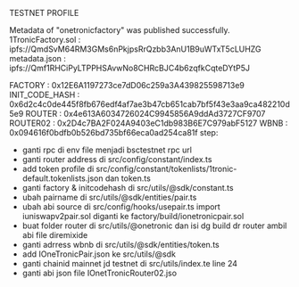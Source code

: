 TESTNET PROFILE

Metadata of "onetronicfactory" was published successfully.
1TronicFactory.sol : 
ipfs://QmdSvM64RM3GMs6nPkjpsRrQzbb3AnU1B9uWTxT5cLUHZG
metadata.json : 
ipfs://Qmf1RHCiPyLTPPHSAvwNo8CHRcBJC4b6zqfkCqteDYtP5J

FACTORY :
0x12E6A1197273ce7dD06c259a3A439825598713e9
INIT_CODE_HASH :
0x6d2c4c0de445f8fb676edf4af7ae3b47cb651cab7bf5f43e3aa9ca482210d5e9
ROUTER :
0x4e613A6034726024C9945856A9ddAd3727CF9707
ROUTER02 :
0x2D4c7BA2F024A9403eC1db983B6E7C979abF5127
WBNB :
0x094616f0bdfb0b526bd735bf66eca0ad254ca81f
step: 

- ganti rpc di env file menjadi bsctestnet rpc url
- ganti router address di src/config/constant/index.ts
- add token profile di src/config/constant/tokenlists/1tronic-default.tokenlists.json dan token.ts
- ganti factory & initcodehash di src/utils/@sdk/constant.ts
- ubah pairname di src/utils/@sdk/entities/pair.ts
- ubah abi source di src/config/hooks/usepair.ts import iuniswapv2pair.sol diganti ke factory/build/ionetronicpair.sol
- buat folder router di src/utils/@onetronic dan isi dg build dr router ambil abi file diremixide
- ganti adrress wbnb di src/utils/@sdk/entities/token.ts
- add IOneTronicPair.json ke src/utils/@sdk
- ganti chainid mainnet jd testnet di src/utils/index.te line 24
- ganti abi json file IOnetTronicRouter02.jso